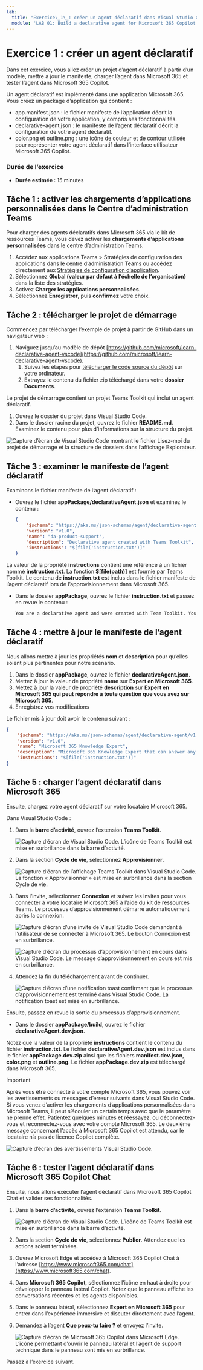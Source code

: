```yaml
---
lab:
  title: "Exercice\_1\_: créer un agent déclaratif dans Visual Studio Code"
  module: 'LAB 01: Build a declarative agent for Microsoft 365 Copilot using Visual Studio Code'
---
```


# Exercice 1 : créer un agent déclaratif

Dans cet exercice, vous allez créer un projet d’agent déclaratif à partir d’un modèle, mettre à jour le manifeste, charger l’agent dans Microsoft 365 et tester l’agent dans Microsoft 365 Copilot. 

Un agent déclaratif est implémenté dans une application Microsoft 365. Vous créez un package d’application qui contient :

- app.manifest.json : le fichier manifeste de l’application décrit la configuration de votre application, y compris ses fonctionnalités.
- declarative-agent.json : le manifeste de l’agent déclaratif décrit la configuration de votre agent déclaratif.
- color.png et outline.png : une icône de couleur et de contour utilisée pour représenter votre agent déclaratif dans l’interface utilisateur Microsoft 365 Copilot.

### Durée de l’exercice

- **Durée estimée :** 15 minutes

## Tâche 1 : activer les chargements d’applications personnalisées dans le Centre d’administration Teams

Pour charger des agents déclaratifs dans Microsoft 365 via le kit de ressources Teams, vous devez activer les **chargements d’applications personnalisées** dans le centre d’administration Teams.

1. Accédez aux applications Teams > Stratégies de configuration des applications dans le centre d’administration Teams ou accédez directement aux [Stratégies de configuration d’application](https://admin.teams.microsoft.com/policies/app-setup).
1. Sélectionnez **Global (valeur par défaut à l’échelle de l’organisation)** dans la liste des stratégies.
1. Activez **Charger les applications personnalisées**.
1. Sélectionnez **Enregistrer**, puis **confirmez** votre choix.

## Tâche 2 : télécharger le projet de démarrage

Commencez par télécharger l’exemple de projet à partir de GitHub dans un navigateur web :

1. Naviguez jusqu’au modèle de dépôt [https://github.com/microsoft/learn-declarative-agent-vscode](https://github.com/microsoft/learn-declarative-agent-vscode).
    1. Suivez les étapes pour [télécharger le code source du dépôt](https://docs.github.com/repositories/working-with-files/using-files/downloading-source-code-archives#downloading-source-code-archives-from-the-repository-view) sur votre ordinateur.
    1. Extrayez le contenu du fichier zip téléchargé dans votre **dossier Documents**.

Le projet de démarrage contient un projet Teams Toolkit qui inclut un agent déclaratif.

1. Ouvrez le dossier du projet  dans Visual Studio Code.
1. Dans le dossier racine du projet, ouvrez le fichier **README.md**. Examinez le contenu pour plus d’informations sur la structure du projet.

![Capture d’écran de Visual Studio Code montrant le fichier Lisez-moi du projet de démarrage et la structure de dossiers dans l’affichage Explorateur.](../media/LAB_01/create-complete.png)

## Tâche 3 : examiner le manifeste de l’agent déclaratif

Examinons le fichier manifeste de l’agent déclaratif :

- Ouvrez le fichier **appPackage/declarativeAgent.json** et examinez le contenu :

    ```json
    {
        "$schema": "https://aka.ms/json-schemas/agent/declarative-agent/v1.0/schema.json",
        "version": "v1.0",
        "name": "da-product-support",
        "description": "Declarative agent created with Teams Toolkit",
        "instructions": "$[file('instruction.txt')]"
    }
    ```

La valeur de la propriété **instructions** contient une référence à un fichier nommé **instruction.txt**. La fonction **$[file(path)]** est fournie par Teams Toolkit. Le contenu de **instruction.txt** est inclus dans le fichier manifeste de l’agent déclaratif lors de l’approvisionnement dans Microsoft 365.

- Dans le dossier **appPackage**, ouvrez le fichier **instruction.txt** et passez en revue le contenu :

    ```md
    You are a declarative agent and were created with Team Toolkit. You should start every response and answer to the user with "Thanks for using Teams Toolkit to create your declarative agent!\n\n" and then answer the questions and help the user.
    ```

## Tâche 4 : mettre à jour le manifeste de l’agent déclaratif

Nous allons mettre à jour les propriétés **nom** et **description** pour qu’elles soient plus pertinentes pour notre scénario.

1. Dans le dossier **appPackage**, ouvrez le fichier **declarativeAgent.json**.
1. Mettez à jour la valeur de propriété **name** sur **Expert en Microsoft 365**.
1. Mettez à jour la valeur de propriété **description** sur **Expert en Microsoft 365 qui peut répondre à toute question que vous avez sur Microsoft 365**.
1. Enregistrez vos modifications

Le fichier mis à jour doit avoir le contenu suivant :

```json
{
    "$schema": "https://aka.ms/json-schemas/agent/declarative-agent/v1.0/schema.json",
    "version": "v1.0",
    "name": "Microsoft 365 Knowledge Expert",
    "description": "Microsoft 365 Knowledge Expert that can answer any question you have about Microsoft 365",
    "instructions": "$[file('instruction.txt')]"
}
```

## Tâche 5 : charger l’agent déclaratif dans Microsoft 365

Ensuite, chargez votre agent déclaratif sur votre locataire Microsoft 365.

Dans Visual Studio Code :

1. Dans la **barre d’activité**, ouvrez l’extension **Teams Toolkit**.

    ![Capture d’écran de Visual Studio Code. L’icône de Teams Toolkit est mise en surbrillance dans la barre d’activité.](../media/LAB_01/teams-toolkit-open.png)

1. Dans la section **Cycle de vie**, sélectionnez **Approvisionner**.

    ![Capture d’écran de l’affichage Teams Toolkit dans Visual Studio Code. La fonction « Approvisionner » est mise en surbrillance dans la section Cycle de vie.](../media/LAB_01/provision.png)

1. Dans l’invite, sélectionnez **Connexion** et suivez les invites pour vous connecter à votre locataire Microsoft 365 à l’aide du kit de ressources Teams. Le processus d’approvisionnement démarre automatiquement après la connexion.

    ![Capture d’écran d’une invite de Visual Studio Code demandant à l’utilisateur de se connecter à Microsoft 365. Le bouton Connexion est en surbrillance.](../media/LAB_01/provision-sign-in.png)

    ![Capture d’écran du processus d’approvisionnement en cours dans Visual Studio Code. Le message d’approvisionnement en cours est mis en surbrillance.](../media/LAB_01/provision-in-progress.png)

1. Attendez la fin du téléchargement avant de continuer.

    ![Capture d’écran d’une notification toast confirmant que le processus d’approvisionnement est terminé dans Visual Studio Code. La notification toast est mise en surbrillance.](../media/LAB_01/provision-complete.png)

Ensuite, passez en revue la sortie du processus d’approvisionnement.

- Dans le dossier **appPackage/build**, ouvrez le fichier **declarativeAgent.dev.json**.

Notez que la valeur de la propriété **instructions** contient le contenu du fichier **instruction.txt**. Le fichier **declarativeAgent.dev.json** est inclus dans le fichier **appPackage.dev.zip** ainsi que les fichiers **manifest.dev.json**, **color.png** et **outline.png**. Le fichier **appPackage.dev.zip** est téléchargé dans Microsoft 365.

> [!IMPORTANT]
> Après vous être connecté à votre compte Microsoft 365, vous pouvez voir les avertissements ou messages d’erreur suivants dans Visual Studio Code. Si vous venez d’activer les chargements d’applications personnalisées dans Microsoft Teams, il peut s’écouler un certain temps avec que le paramètre ne prenne effet.  Patientez quelques minutes et réessayez, ou déconnectez-vous et reconnectez-vous avec votre compte Microsoft 365. Le deuxième message concernant l’accès à Microsoft 365 Copilot est attendu, car le locataire n’a pas de licence Copilot complète.
> 
> ![Capture d’écran des avertissements Visual Studio Code.](../media/LAB_01/ttk-login-errors.png)

## Tâche 6 : tester l’agent déclaratif dans Microsoft 365 Copilot Chat

Ensuite, nous allons exécuter l’agent déclaratif dans Microsoft 365 Copilot Chat et valider ses fonctionnalités.

1. Dans la **barre d’activité**, ouvrez l’extension **Teams Toolkit**.

    ![Capture d’écran de Visual Studio Code. L’icône de Teams Toolkit est mise en surbrillance dans la barre d’activité.](../media/LAB_01/teams-toolkit-open.png)

1. Dans la section **Cycle de vie**, sélectionnez **Publier**. Attendez que les actions soient terminées.

1. Ouvrez Microsoft Edge et accédez à Microsoft 365 Copilot Chat à l’adresse [https://www.microsoft365.com/chat](https://www.microsoft365.com/chat).

1. Dans **Microsoft 365 Copilot**, sélectionnez l’icône en haut à droite pour développer le panneau latéral Copilot. Notez que le panneau affiche les conversations récentes et les agents disponibles.

1. Dans le panneau latéral, sélectionnez **Expert en Microsoft 365** pour entrer dans l’expérience immersive et discuter directement avec l’agent.

1. Demandez à l’agent **Que peux-tu faire ?** et envoyez l’invite.

    ![Capture d’écran de Microsoft 365 Copilot dans Microsoft Edge. L’icône permettant d’ouvrir le panneau latéral et l’agent de support technique dans le panneau sont mis en surbrillance.](../media/LAB_01/test-immersive-side-panel.png)

Passez à l’exercice suivant.